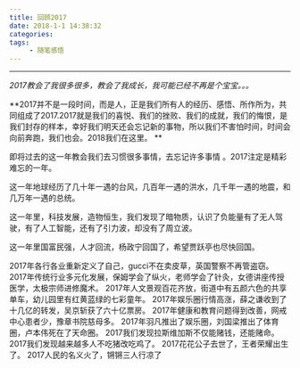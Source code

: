 ```yaml
---
title: 回顾2017
date: 2018-1-1 14:38:32
categories:
tags:
     - 随笔感悟
---
```


----------
*2017教会了我很多很多，教会了我成长，我可能已经不再是个宝宝。。。*

**2017并不是一段时间，而是人，正是我们所有人的经历、感悟、所作所为，共同组成了2017.2017就是我们的喜悦、我们的挫败、我们的成就，我们的悔恨，是我们封存的样本，幸好我们明天还会忘记新的事物，所以我们不害怕时间，时间会向前奔跑，我们也会。2018我们在这里。 **   



即将过去的这一年教会我们去习惯很多事情，去忘记许多事情 。2017注定是精彩难忘的一年。

这一年地球经历了几十年一遇的台风，几百年一遇的洪水，几千年一遇的地震，和几万年一遇的总统。

这一年里，科技发展，造物恒生，我们发现了暗物质，认识了负能量有了无人驾驶，有了人工智能，还有了引力波，却没有了周立波。
<!-- more -->

这一年里国富民强，人才回流，杨政宁回国了，希望贾跃亭也尽快回国。

2017年各行各业重新定义了自己，gucci不在卖皮草，英国警察不再管盗窃。
2017年传统行业多元化发展，保姆学会了纵火，老师学会了针灸，女德讲座传授医学，太极宗师进修魔术。
2017年人文景观百花齐放，街道中有五颜六色的共享单车，幼儿园里有红黄蓝绿的七彩童年。
2017年娱乐圈行情高涨，薛之谦收到了十几亿的转发，吴京斩获了六十亿票房。
2017年健康和教育问题得到改善，网戒中心患者少，豫章书院慈母多。
2017年羽凡推出了娱乐圈，刘国梁推出了体育圈，卢本伟死在了天命圈。
2017我们发现拉斯维加斯不仅能赌钱，还能赌命。
2017我们发现越来越多人不吃猪改吃鸡了。
2017花花公子去世了，王者荣耀出生了。
2017人民的名义火了，锵锵三人行凉了
